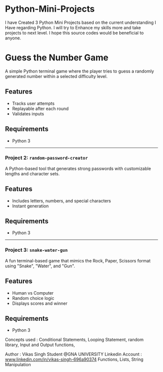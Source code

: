 # Python-Mini-Projects
I have Created 3 Python Mini Projects based on the current understanding I Have regarding Python. I will try to Enhance my skills more and take projects to next level. I hope this source codes would be beneficial to anyone.

#  Guess the Number Game

A simple Python terminal game where the player tries to guess a randomly generated number within a selected difficulty level.

##  Features
- Tracks user attempts
- Replayable after each round
- Validates inputs

## Requirements
- Python 3


---

### Project 2: `random-password-creator`



A Python-based tool that generates strong passwords with customizable lengths and character sets.

##  Features
- Includes letters, numbers, and special characters
- Instant generation

## Requirements
- Python 3


---

### Project 3: `snake-water-gun`



A fun terminal-based game that mimics the Rock, Paper, Scissors format using "Snake", "Water", and "Gun".

##  Features
- Human vs Computer
- Random choice logic
- Displays scores and winner

##  Requirements
- Python 3

Concepts used :
Conditional Statements,
Looping Statement,
random library,
Input and Output functions,

Author : Vikas Singh Student @GNA UNIVERSITY 
Linkedin Account : www.linkedin.com/in/vikas-singh-696a90374
Functions,
Lists,
String Manipulation
